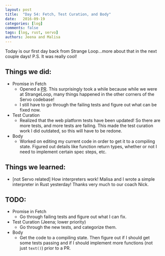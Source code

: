 ```yaml
---
layout: post
title:  "Day 54: Fetch, Test Curation, and Body"
date:   2016-09-19
categories: [log]
comments: false
tags: [log, rust, servo]
authors: Jeena and Malisa
---
```


Today is our first day back from Strange Loop...more about that in the next couple days! P.S. It was really cool!

## Things we did:
- Promise in Fetch
    - Opened a [PR](https://github.com/servo/servo/pull/13323). This surprisingly took a while because while we were at StrangeLoop, many things happened in the other corners of the Servo codebase!
    - I still have to go through the failing tests and figure out what can be fixed now.
- Test Curation
    - Realized that the web platform tests have been updated! So there are more tests, and more tests are failing. This made the test curation work I did outdated, so this will have to be redone.
- Body
    - Worked on editing my current code in order to get it to a compiling state. Figured out details like function return types, whether or not I need to implement certain spec steps, etc.

## Things we learned:
- [not Servo related] How interpreters work! Malisa and I wrote a simple interpreter in Rust yesterday! Thanks very much to our coach Nick.

## TODO:
- Promise in Fetch
    - Go through failing tests and figure out what I can fix.
- Test Curation (Jeena; lower priority)
    - Go through the new tests, and categorize them.
- Body
    - Get the code to a compiling state. Then figure out if I should get some tests passing and if I should implement more functions (not just `text()`) prior to a PR.
